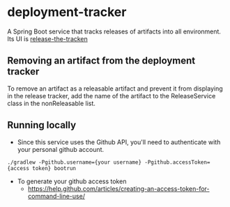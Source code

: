 # deployment-tracker
A Spring Boot service that tracks releases of artifacts into all environment. Its UI is [release-the-tracken](https://github.com/blackbaud/release-the-tracken)

## Removing an artifact from the deployment tracker
To remove an artifact as a releasable artifact and prevent it from displaying in the release tracker,
add the name of the artifact to the ReleaseService class in the nonReleasable list.

## Running locally
- Since this service uses the Github API, you'll need to authenticate with your personal github account. 
```
./gradlew -Pgithub.username={your username} -Pgithub.accessToken={access token} bootrun
```
- To generate your github access token
    - https://help.github.com/articles/creating-an-access-token-for-command-line-use/
